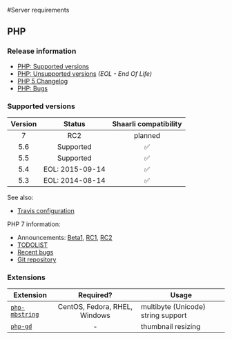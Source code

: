 #Server requirements
## PHP
### Release information
- [PHP: Supported versions](http://php.net/supported-versions.php)[](.html)
- [PHP: Unsupported versions](http://php.net/eol.php) _(EOL - End Of Life)_[](.html)
- [PHP 5 Changelog](http://php.net/ChangeLog-5.php)[](.html)
- [PHP: Bugs](https://bugs.php.net/)[](.html)

### Supported versions
Version | Status | Shaarli compatibility
:---:|:---:|:---:
7   | RC2 | planned
5.6 | Supported | :white_check_mark:
5.5 | Supported | :white_check_mark:
5.4 | EOL: 2015-09-14 | :white_check_mark:
5.3 | EOL: 2014-08-14 | :white_check_mark:

See also:
- [Travis configuration](https://github.com/shaarli/Shaarli/blob/master/.travis.yml)[](.html)

PHP 7 information:
- Announcements: [Beta1](http://php.net/archive/2015.php#id2015-07-10-4), [RC1](http://php.net/archive/2015.php#id2015-08-21-1), [RC2](http://php.net/archive/2015.php#id2015-09-04-1)[](.html)
- [TODOLIST](https://wiki.php.net/todo/php70)[](.html)
- [Recent bugs](https://bugs.php.net/search.php?limit=30&order_by=id&direction=DESC&cmd=display&status=Open&bug_type=All&phpver=7.0)[](.html)
- [Git repository](http://git.php.net/?p=php-src.git;a=shortlog;h=refs/heads/PHP-7.0.0)[](.html)

### Extensions
Extension | Required? | Usage
---|:---:|---
[`php-mbstring`](http://php.net/manual/en/book.mbstring.php) | CentOS, Fedora, RHEL, Windows | multibyte (Unicode) string support[](.html)
[`php-gd`](http://php.net/manual/en/book.image.php) | - | thumbnail resizing[](.html)
